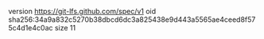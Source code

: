version https://git-lfs.github.com/spec/v1
oid sha256:34a9a832c5270b38dbcd6dc3a825438e9d443a5565ae4ceed8f575c4d1e4c0ac
size 11

